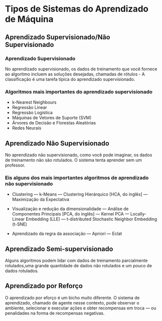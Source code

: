# Tipos de Sistemas do Aprendizado de Máquina

## Aprendizado Supervisionado/Não Supervisionado

### Aprendizado Supervisionado

No aprendizado supervisionado, os dados de treinamento que você fornece ao algoritmo incluem as soluções desejadas, chamadas de rótulos
    - A classificação é uma tarefa típica do aprendizado supervisionado.

### Algoritmos mais importantes do aprendizado supervisionado

- k-Nearest Neighbours
- Regressão Linear
- Regressão Logística
- Máquinas de Vetores de Suporte (SVM)
- Árvores de Decisão e Florestas Aleatórias
- Redes Neurais

## Aprendizado Não Supervisionado

No aprendizado não supervisionado, como você pode imaginar, os dados de treinamento não são rotulados. O sistema tenta aprender sem um professor.

### Eis alguns dos mais importantes algoritmos de aprendizado não supervisionado

- Clustering
    — k-Means
    — Clustering Hierárquico [HCA, do inglês]
    — Maximização da Expectativa

- Visualização e redução da dimensionalidade
    — Análise de Componentes Principais [PCA, do inglês]
    — Kernel PCA
    — Locally-Linear Embedding (LLE)
    — t-distributed Stochastic Neighbor Embedding (t-SNE)

- Aprendizado da regra da associação
    — Apriori
    — Eclat

## Aprendizado Semi-supervisionado

Alguns algoritmos podem lidar com dados de treinamento parcialmente rotulados,uma grande quantidade de dados não rotulados e um pouco de dados rotulados.

## Aprendizado por Reforço

O aprendizado por eforço é um bicho muito diferente. O sistema de aprendizado, chamado de agente nesse contexto, pode observar o ambiente, selecionar e executar ações e obter recompensas em troca — ou penalidades na forma de recompensas negativas.
